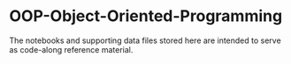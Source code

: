 # OOP-Object-Oriented-Programming

The notebooks and supporting data files stored here are intended to serve as code-along reference material.
